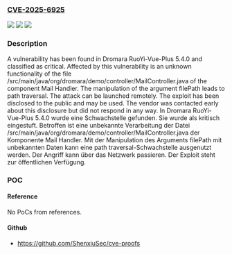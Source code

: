 ### [CVE-2025-6925](https://cve.mitre.org/cgi-bin/cvename.cgi?name=CVE-2025-6925)
![](https://img.shields.io/static/v1?label=Product&message=RuoYi-Vue-Plus&color=blue)
![](https://img.shields.io/static/v1?label=Version&message=5.4.0%20&color=brightgreen)
![](https://img.shields.io/static/v1?label=Vulnerability&message=Path%20Traversal&color=brightgreen)

### Description

A vulnerability has been found in Dromara RuoYi-Vue-Plus 5.4.0 and classified as critical. Affected by this vulnerability is an unknown functionality of the file /src/main/java/org/dromara/demo/controller/MailController.java of the component Mail Handler. The manipulation of the argument filePath leads to path traversal. The attack can be launched remotely. The exploit has been disclosed to the public and may be used. The vendor was contacted early about this disclosure but did not respond in any way.
In Dromara RuoYi-Vue-Plus 5.4.0 wurde eine Schwachstelle gefunden. Sie wurde als kritisch eingestuft. Betroffen ist eine unbekannte Verarbeitung der Datei /src/main/java/org/dromara/demo/controller/MailController.java der Komponente Mail Handler. Mit der Manipulation des Arguments filePath mit unbekannten Daten kann eine path traversal-Schwachstelle ausgenutzt werden. Der Angriff kann über das Netzwerk passieren. Der Exploit steht zur öffentlichen Verfügung.

### POC

#### Reference
No PoCs from references.

#### Github
- https://github.com/ShenxiuSec/cve-proofs

